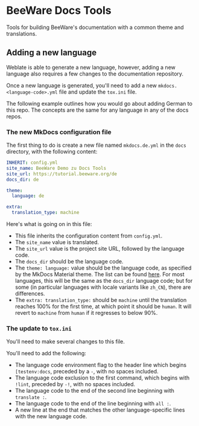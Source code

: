 # BeeWare Docs Tools

Tools for building BeeWare's documentation with a common theme and translations.

## Adding a new language

Weblate is able to generate a new language, however, adding a new language also requires a few changes to the documentation repository.

Once a new language is generated, you'll need to add a new `mkdocs.<language-code>.yml` file and update the `tox.ini` file.

The following example outlines how you would go about adding German to this repo. The concepts are the same for any language in any of the docs repos.

### The new MkDocs configuration file

The first thing to do is create a new file named `mkdocs.de.yml` in the `docs` directory, with the following content:

```yaml
INHERIT: config.yml
site_name: BeeWare Demo zu Docs Tools
site_url: https://tutorial.beeware.org/de
docs_dir: de

theme:
  language: de

extra:
  translation_type: machine
```

Here's what is going on in this file:

* This file inherits the configuration content from `config.yml`.
* The `site_name` value is translated.
* The `site_url` value is the project site URL, followed by the language code.
* The `docs_dir` should be the language code.
* The `theme: language:` value should be the language code, as specified by the MkDocs Material theme. The list can be found [here](https://squidfunk.github.io/mkdocs-material/setup/changing-the-language/). For most languages, this will be the same as the `docs_dir` language code; but for some (in particular languages with locale variants like `zh_CN`), there are differences.
* The `extra: translation_type:` should be `machine` until the translation reaches 100% for the first time, at which point it should be `human`. It will revert to `machine` from `human` if it regresses to below 90%.

### The update to `tox.ini`

You'll need to make several changes to this file.

You'll need to add the following:

* The language code environment flag to the header line which begins `[testenv:docs`, preceded by a `-`, with no spaces included.
* The language code exclusion to the first command, which begins with `!lint`, preceded by `-!`, with no spaces included.
* The language code to the end of the second line beginning with `translate :`.
* The language code to the end of the line beginning with `all :`.
* A new line at the end that matches the other language-specific lines with the new language code.
